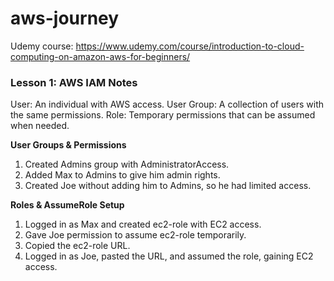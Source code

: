 # aws-journey

Udemy course: https://www.udemy.com/course/introduction-to-cloud-computing-on-amazon-aws-for-beginners/

### Lesson 1: AWS IAM Notes

User: An individual with AWS access.
User Group: A collection of users with the same permissions.
Role: Temporary permissions that can be assumed when needed.


**User Groups & Permissions**
1. Created Admins group with AdministratorAccess.
2. Added Max to Admins to give him admin rights.
3. Created Joe without adding him to Admins, so he had limited access.

**Roles & AssumeRole Setup**
1. Logged in as Max and created ec2-role with EC2 access.
2. Gave Joe permission to assume ec2-role temporarily.
3. Copied the ec2-role URL.
4. Logged in as Joe, pasted the URL, and assumed the role, gaining EC2 access.
